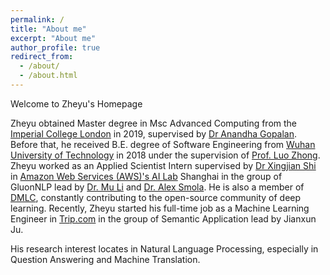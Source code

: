 ```yaml
---
permalink: /
title: "About me"
excerpt: "About me"
author_profile: true
redirect_from:
  - /about/
  - /about.html
---
```



Welcome to Zheyu's Homepage

Zheyu obtained Master degree in Msc Advanced Computing from the [Imperial College London](https://www.imperial.ac.uk/) in 2019, supervised by [Dr Anandha Gopalan](https://www.imperial.ac.uk/people/a.gopalan). Before that, he received B.E. degree of Software Engineering from [Wuhan University of Technology](http://english.whut.edu.cn/) in 2018 under the supervision of [Prof. Luo Zhong](http://cst.whut.edu.cn/xygk/szdw/201505/t20150527_168516.htm). Zheyu worked as an Applied Scientist Intern supervised by [Dr Xingjian Shi](https://sxjscience.github.io) in [Amazon Web Services (AWS)'s AI Lab](https://github.com/awslabs) Shanghai in the group of GluonNLP lead by [Dr. Mu Li](http://www.cs.cmu.edu/~muli/) and [Dr. Alex Smola](https://alex.smola.org/). He is also a member of [DMLC](https://github.com/dmlc), constantly contributing to the open-source community of deep learning. Recently, Zheyu started his full-time job as a Machine Learning Engineer in [Trip.com](https://www.trip.com/pages/about-us) in the group of Semantic Application lead by Jianxun Ju.

His research interest locates in Natural Language Processing, especially in Question Answering and Machine Translation.

